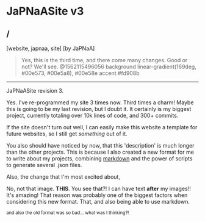 # JaPNaASite v3
/
---
[website, japnaa, site]
[by JaPNaA]
> Yes, this is the third time, and there come many changes. Good or not? We'll see.
@1562115496056
background linear-gradient(169deg, #00e573, #00e5a8), #00e58e
accent #fd908b
---

JaPNaASite revision 3.

Yes. I've re-programmed my site 3 times now. Third times a charm! Maybe this is going to be my last revision, but I doubt it. It certainly is my biggest project, currently totaling over 10k lines of code, and 300+ commits.

If the site doesn't turn out well, I can easily make this website a template for future websites, so I still get _something_ out of it.

You also should have noticed by now, that this 'description' is much longer than the other projects. This is because I also created a new format for me to write about my projects, combining [markdown](https://en.wikipedia.org/wiki/Markdown) and the power of scripts to generate several .json files.

Also, the change that I'm most excited about,

<!img src=/Thingy_2019/0p/JaPNaASiteV3.png --"A screenshot of the landing page">

No, not that image. **THIS**. You see that?! I can have text **after** my images!! It's amazing! That reason was probably one of the biggest factors when considering this new format. That, and also being able to use markdown.

<small> and also the old format was so bad... what was I thinking?! </small>